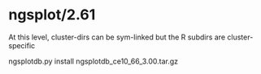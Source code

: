 ngsplot/2.61
============


At this level, cluster-dirs can be sym-linked but the R subdirs are cluster-specific

ngsplotdb.py install ngsplotdb_ce10_66_3.00.tar.gz

